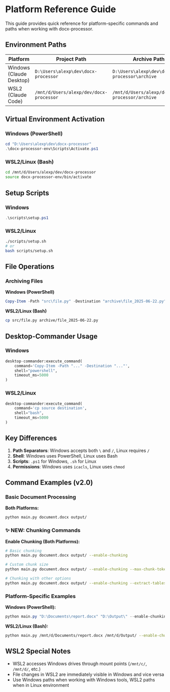 # Platform Reference Guide

This guide provides quick reference for platform-specific commands and paths when working with docx-processor.

## Environment Paths

| Platform | Project Path | Archive Path |
|----------|-------------|--------------|
| Windows (Claude Desktop) | `D:\Users\alexp\dev\docx-processor` | `D:\Users\alexp\dev\docx-processor\archive` |
| WSL2 (Claude Code) | `/mnt/d/Users/alexp/dev/docx-processor` | `/mnt/d/Users/alexp/dev/docx-processor/archive` |

## Virtual Environment Activation

### Windows (PowerShell)

```powershell
cd "D:\Users\alexp\dev\docx-processor"
.\docx-processor-env\Scripts\Activate.ps1
```

### WSL2/Linux (Bash)

```bash
cd /mnt/d/Users/alexp/dev/docx-processor
source docx-processor-env/bin/activate
```

## Setup Scripts

### Windows

```powershell
.\scripts\setup.ps1
```

### WSL2/Linux

```bash
./scripts/setup.sh
# or
bash scripts/setup.sh
```

## File Operations

### Archiving Files

**Windows (PowerShell)**

```powershell
Copy-Item -Path "src\file.py" -Destination "archive\file_2025-06-22.py"
```

**WSL2/Linux (Bash)**

```bash
cp src/file.py archive/file_2025-06-22.py
```

## Desktop-Commander Usage

### Windows

```python
desktop-commander:execute_command(
    command='Copy-Item -Path "..." -Destination "..."',
    shell="powershell",
    timeout_ms=5000
)
```

### WSL2/Linux

```python
desktop-commander:execute_command(
    command='cp source destination',
    shell="bash",
    timeout_ms=5000
)
```

## Key Differences

1. **Path Separators**: Windows accepts both `\` and `/`, Linux requires `/`
2. **Shell**: Windows uses PowerShell, Linux uses Bash
3. **Scripts**: `.ps1` for Windows, `.sh` for Linux
4. **Permissions**: Windows uses `icacls`, Linux uses `chmod`

## Command Examples (v2.0)

### Basic Document Processing

**Both Platforms:**
```bash
python main.py document.docx output/
```

### ✨ NEW: Chunking Commands

**Enable Chunking (Both Platforms):**
```bash
# Basic chunking
python main.py document.docx output/ --enable-chunking

# Custom chunk size
python main.py document.docx output/ --enable-chunking --max-chunk-tokens 1500 --chunk-overlap 150

# Chunking with other options
python main.py document.docx output/ --enable-chunking --extract-tables --format json
```

### Platform-Specific Examples

**Windows (PowerShell):**
```powershell
python main.py "D:\Documents\report.docx" "D:\Output\" --enable-chunking
```

**WSL2/Linux (Bash):**
```bash
python main.py /mnt/d/Documents/report.docx /mnt/d/Output/ --enable-chunking
```

## WSL2 Special Notes

- WSL2 accesses Windows drives through mount points (`/mnt/c/`, `/mnt/d/`, etc.)
- File changes in WSL2 are immediately visible in Windows and vice versa
- Use Windows paths when working with Windows tools, WSL2 paths when in Linux environment
